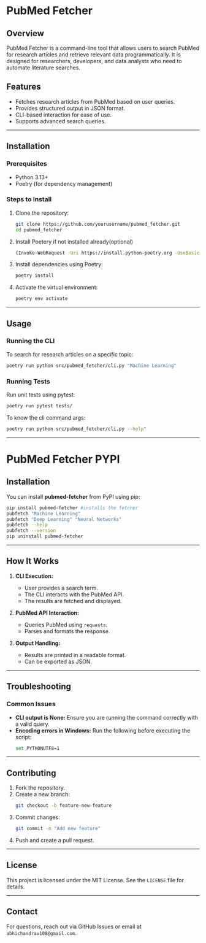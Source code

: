 # PubMed Fetcher

## Overview
PubMed Fetcher is a command-line tool that allows users to search PubMed for research articles and retrieve relevant data programmatically. It is designed for researchers, developers, and data analysts who need to automate literature searches.

## Features
- Fetches research articles from PubMed based on user queries.
- Provides structured output in JSON format.
- CLI-based interaction for ease of use.
- Supports advanced search queries.

---

## Installation
### Prerequisites
- Python 3.13+
- Poetry (for dependency management)

### Steps to Install
1. Clone the repository:
    ```sh
    git clone https://github.com/yourusername/pubmed_fetcher.git
    cd pubmed_fetcher
    ```
2. Install Poetery if not installed already(optional)
    ```sh
    (Invoke-WebRequest -Uri https://install.python-poetry.org -UseBasicParsing).Content | python -
    ```
3. Install dependencies using Poetry:
    ```sh
    poetry install
    ```
4. Activate the virtual environment:
    ```sh
    poetry env activate
    ```

---

## Usage
### Running the CLI
To search for research articles on a specific topic:
```sh
poetry run python src/pubmed_fetcher/cli.py "Machine Learning"
```

### Running Tests
Run unit tests using pytest:
```sh
poetry run pytest tests/
```
To know the cli command args:
```sh
poetry run python src/pubmed_fetcher/cli.py --help"
```
---
# PubMed Fetcher PYPI

## Installation

You can install **pubmed-fetcher** from PyPI using pip:

```sh
pip install pubmed-fetcher #installs the fetcher
pubfetch "Machine Learning" 
pubfetch "Deep Learning" "Neural Networks"
pubfetch --help
pubfetch --version
pip uninstall pubmed-fetcher
```
---


## How It Works
1. **CLI Execution:**
   - User provides a search term.
   - The CLI interacts with the PubMed API.
   - The results are fetched and displayed.

2. **PubMed API Interaction:**
   - Queries PubMed using `requests`.
   - Parses and formats the response.

3. **Output Handling:**
   - Results are printed in a readable format.
   - Can be exported as JSON.

---

## Troubleshooting
### Common Issues
- **CLI output is None:** Ensure you are running the command correctly with a valid query.
- **Encoding errors in Windows:** Run the following before executing the script:
  ```sh
  set PYTHONUTF8=1
  ```

---

## Contributing
1. Fork the repository.
2. Create a new branch:
   ```sh
   git checkout -b feature-new-feature
   ```
3. Commit changes:
   ```sh
   git commit -m "Add new feature"
   ```
4. Push and create a pull request.

---

## License
This project is licensed under the MIT License. See the `LICENSE` file for details.

---

## Contact
For questions, reach out via GitHub Issues or email at `abhichandrav108@gmail.com`.

